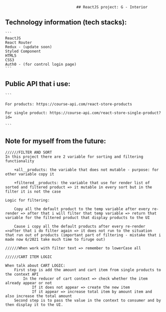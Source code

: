                                     ## ReactJS project: G - Interior

## Technology information (tech stacks):

    ```
    ReactJS
    React Router
    Redux - (update soon)
    Styled Component
    HTML5
    CSS3
    Auth0 - (for control login page)
    ```

## Public API that i use:

    ```

    For products: https://course-api.com/react-store-products

    For single product: https://course-api.com/react-store-single-product?id=

    ```

## Note for myself from the future:

    //////FILTER AND SORT
    In this project there are 2 variable for sorting and filtering functionality

        +all__products: the variable that does not mutable - purpose: for other variable copy it

        +filtered__products: the variable that use for render list of sorted and filtered product => it mutable in every sort but in the filter it is not the case

    Logic for filtering:

        Copy all the default product to the temp variable after every re-render => after that i will filter that temp variable => return that variable for the filtered product that display products to the UI

        Cause i copy all the default products after every re-render =>after that i do filter again => it does not run to the situation that run out of products (important part of filtering - mistake that i made now 6/2021 take much time to firuge out)

    //////When work with filter text => remember to lowerCase all

    //////CART ITEM LOGIC

    When talk about CART LOGIC:
        First step is add the amount and cart item from single products to the context API
            In the reducer of cart context => check whether the item already appear or not
                If it does not appear => create the new item
                If it appear => increase total item by amount item and also increase the total amount
        Second step is to pass the value in the context to consumer and by then display it to the UI.
